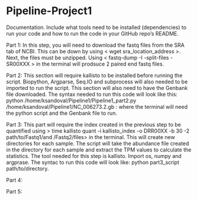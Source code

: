 # Pipeline-Project1
 
Documentation. Include what tools need to be installed (dependencies) to run your code and how to run the code in your GitHub repo’s README. 

Part 1: 
In this step, you will need to download the fastq files from the SRA tab of NCBI. This can be down by using < wget sra_location_address >. Next, the files must be unzipped. Using < fastq-dump -I -split-files -SR00XXX > in the terminal will prodsuce 2 paired end fastq files. 

Part 2:
This section will require kallisto to be installed before running the script. Biopython, Argparse, Seq.IO and subprocess will also needed to be imported to run the script. 
This section will also need to have the Genbank file downloaded. 
The syntax needed to run this code will look like this: python /home/ksandoval/Pipeline1/Pipeline1_part2.py /home/ksandoval/Pipeline1/NC_006273.2.gb : where the terminal will need the python script and the Genbank file to run. 

Part 3: 
This part will require the index created in the previous step to be quantified using > time kallisto quant -i kallisto_index -o DRR00XX -b 30  -2  path/to/Fastq1/and /Fastq2/files> in the terminal. This will create new directories for each sample. 
The script will take the abundance file created in the directory for each sample and extract the TPM values to calculate the statistics. The tool needed for this step is kallisto. Import os, numpy and argprase. The syntac to run this code will look like: 
 python part3_script path/to/directory. 

Part 4:


Part 5:



